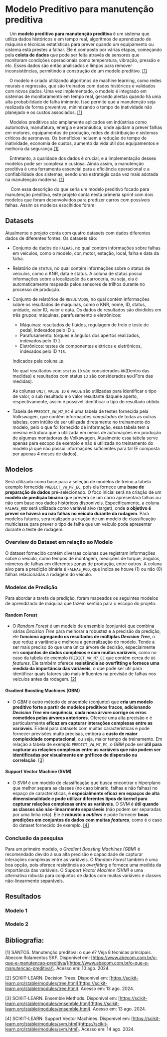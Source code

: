 # Modelo Preditivo para manutenção preditiva

&emsp;Um **modelo preditivo para manutenção preditiva** é um sistema que utiliza dados históricos e em tempo real, algoritmos de aprendizado de máquina e técnicas estatísticas para prever quando um equipamento ou sistema está prestes a falhar. Ele é composto por várias etapas, começando pela **coleta de dados** que pode ser feita através de sensores que monitoram condições operacionais como temperatura, vibração, pressão e etc. Esses dados são então analisados e limpos para remover inconsistências, permitindo a construção de um modelo preditivo. [[1]](#bibliografia)

&emsp;O modelo é criado utilizando algoritmos de machine learning, como redes neurais e regressão, que são treinados com dados históricos e validados com novos dados. Uma vez implementado, o modelo é integrado em sistemas de monitoramento em tempo real, gerando alertas quando há uma alta probabilidade de falha iminente. Isso permite que a manutenção seja realizada de forma preventiva, minimizando o tempo de inatividade não planejado e os custos associados. [[1]](#bibliografia)

&emsp;Modelos preditivos são amplamente aplicados em indústrias como automotiva, manufatura, energia e aeronáutica, onde ajudam a prever falhas em motores, equipamentos de produção, redes de distribuição e sistemas críticos de aeronaves. Os benefícios incluem a redução de tempo de inatividade, economia de custos, aumento da vida útil dos equipamentos e melhoria da segurança.[[1]](#bibliografia)

&emsp;Entretanto, a qualidade dos dados é crucial, e a implementação desses modelos pode ser complexa e custosa. Ainda assim, a manutenção preditiva é uma ferramenta essencial para a eficiência operacional e a confiabilidade dos sistemas, sendo uma estratégia cada vez mais adotada na manutenção moderna. [[1]](#bibliografia)

&emsp; Com essa descrição do que seria um modelo preditivo focado para manutenção preditiva, este projeto conta nesta primeria sprint com dois modelos que foram desenvolvidos para predizer carros com possíveis falhas. Assim os modelos esoclhidos foram:

## Datasets
Atualmente o projeto conta com quatro datasets com dados diferentes dados de diferentes fontes. Os datasets são:

- Conjunto de dados de `FALHAS`, no qual contém informações sobre falhas em veículos, como o modelo, cor, motor, estação, local, falha e data da falha.
- Relatório de `STATUS`, no qual contém informações sobre o status de veículos, como o KNR, data e status. A coluna de status possui informações sobre a localização da carroceria, ou seja, ela é automaticamente mapeada pelos sensores de trilhos durante no processo de produção.
- Conjunto de relatórios de `RESULTADOS`, no qual contém informações sobre os resultados de máquinas, como o KNR, nome, ID, status, unidade, valor ID, valor e data. Os dados de resultados são divididos em três grupos: máquinas, parafusamento e eletrônicos:
	- Máquinas: resultados de fluidos, regulagem de freio e teste de pedal, indexados pelo ID `1`.
	- Parafusamento: torques e ângulos dos apertos realizados, indexados pelo ID `2`.
	- Eletrônicos: testes de componentes elétricos e eletrônicos, indexados pelo ID `718`.

	Indicados pela coluna `ID`.

	No qual resultados com `status` `10` são considerados `OK`(Dentro das medidas) e resultados com status `13` são considerados `NOK`(Fora das medidas).

	As colunas `UNIT`, `VALUE ID` e `VALUE` são utilizadas para identificar o tipo de valor, o sub resultado e o valor resultante daquele aperto, respectivamente, assim é possível identificar o tipo de resultado obtido.
- Tabela de `PREDICT_VW_M7_EC` é uma tabela de testes fornecida pela Volkswagen, que contém informações _compiladas_ de todas as outras tabelas, com intúito de ser utilizada diretamente no treinamento do modelo, pelo o que foi fornecido de informação, essa tabela tem a mesma estrutura que a utilizada em meios de automações em produção de algumas montadoras da Volkswagen. Atualmente essa tabela serve apenas para escopo de exemplo e não é utilizada no treinamento do modelo já que não possui informações suficientes para tal (É composta por apenas 4 meses de dados).

## Modelos

Será utilizado como base para a seleção de modelos de treino a tabela exemplo fornecida `PREDICT_VW_M7_EC`, pois ela fornece uma **base de preparação de dados** pré-selecionado. O foco inicial será na criação de um **modelo de predição binário** que preverá se um carro apresentará falhas ou não com base nos dados históricos disponíveis. Especificamente, a coluna `FALHAS_ROD` será utilizada como variável alvo (target), onde **o objetivo é prever se haverá ou não falhas no veículo durante da rodagem**. Para modelos futuros, será realizado a criação de um modelo de classificação multiclasse para prever o tipo de falha que um veículo pode apresentar durante o teste de rodagem.

### Overview do Dataset em relação ao Modelo
O dataset fornecido contém diversas colunas que registram informações sobre o veículo, como tempos de montagem, medições de torque, ângulos, números de falhas em diferentes zonas de produção, entre outros. A coluna alvo para a predição binária é `FALHAS_ROD`, que indica se houve (1) ou não (0) falhas relacionadas à rodagem do veículo.

### Modelos de Predição

Para abordar a tarefa de predição, foram mapeados os seguintes modelos de aprendizado de máquina que fazem sentido para o escopo do projeto:

#### Random Forest
- O _Random Forest_ é um modelo de ensemble (conjunto) que combina várias _Decision Tree_ para melhorar a robustez e a precisão da predição, ele **funciona agregando os resultados de múltiplas _Decision Tree_**, o que reduz a variância e melhora a generalização do modelo. Tende a ser mais preciso do que uma única árvore de decisão, especialmente em **conjuntos de dados complexos e com muitas variáveis**, como no caso da tabela de exemplo `PREDICT_VW_M7_EC` que contém cerca de `80` _features_. Ele também oferece **resistência ao overfitting e fornece uma medida da importância das variáveis**, o que pode ser útil para identificar quais fatores são mais influentes na previsão de falhas nos veículos antes da rodagem. [[2]](#bibliografia)

#### Gradient Boosting Machines (GBM)
-  O _GBM_ é outro método de ensemble (conjunto) que **cria um modelo preditivo forte a partir de modelos preditivos fracos, adicionando _Decision Tree_ em sequência**, **cada nova árvore corrige os erros cometidos pelas árvores anteriores**. Oferece uma alta precisão e é particularmente **eficaz em capturar interações complexas entre as variáveis**. É ideal para datasets com muitas características e pode fornecer previsões muito precisas, embora a **custo de maior complexidade computacional**, ou seja, maior tempo de treinamento. Em relação a tabela de exemplo `PREDICT_VW_M7_EC`, o _GBM_ pode ser **útil para capturar as relações complexas entre as variáveis que não podem ser identificadas por visualmente em gráficos de dispersão ou correlação**. [[3]]((#bibliografia))

#### Support Vector Machine (SVM)
-  O _SVM_ é um modelo de classificação que busca encontrar o hiperplano que melhor separa as classes (no caso binário, falhas e não falhas) no espaço de características, é **especialmente eficaz em espaços de alta dimensionalidade e pode utilizar diferentes tipos de kernel para capturar relações complexas entre as variáveis**. O SVM é **útil quando as classes são não-linearmente separáveis** (não podem ser separadas por uma linha reta). Ele é **robusto a _outliers_** e pode fornecer **boas predições em conjuntos de dados com muitas _features_**, como é o caso do dataset fornecido de exemplo. [[4]](#bibliografia)

### Conclusão da pesquisa
Para um primeiro modelo, o _Gradient Boosting Machines (GBM)_ é recomendado devido à sua alta precisão e capacidade de capturar interações complexas entre as variáveis. O _Random Forest_ também é uma boa opção, pois oferece resistência ao _overfitting_ e fornece uma medida da importância das variáveis. O _Support Vector Machine (SVM)_ é uma alternativa robusta para conjuntos de dados com muitas variáveis e classes não-linearmente separáveis.

## Resultados
### Modelo 1

### Modelo 2

## Bibliografia:

[1] SANTOS. Manutenção preditiva: o que é? Veja 8 técnicas principais. Abecom Rolamentos SKF. Disponível em: [https://www.abecom.com.br/o-que-e-manutencao-preditiva/](https://www.abecom.com.br/o-que-e-manutencao-preditiva/). Acesso em: 10 ago. 2024.

[2] SCIKIT-LEARN. Decision Trees. Disponível em: [https://scikit-learn.org/stable/modules/tree.html](https://scikit-learn.org/stable/modules/tree.html). Acesso em: 13 ago. 2024.

[3] SCIKIT-LEARN. Ensemble Methods. Disponível em: [https://scikit-learn.org/stable/modules/ensemble.html](https://scikit-learn.org/stable/modules/ensemble.html). Acesso em: 13 ago. 2024.

[4] SCIKIT-LEARN. Support Vector Machines. Disponível em: [https://scikit-learn.org/stable/modules/svm.html](https://scikit-learn.org/stable/modules/svm.html). Acesso em: 14 ago. 2024.